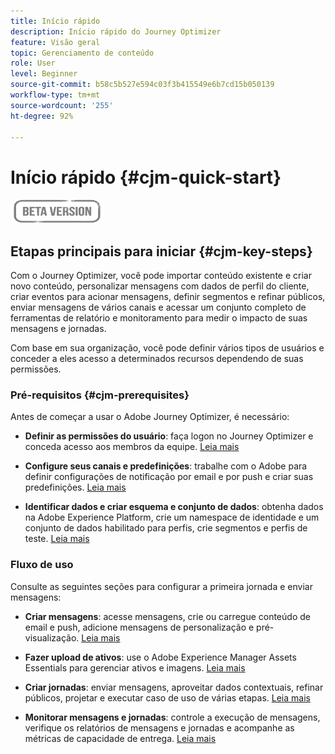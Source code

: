```yaml
---
title: Início rápido
description: Início rápido do Journey Optimizer
feature: Visão geral
topic: Gerenciamento de conteúdo
role: User
level: Beginner
source-git-commit: b58c5b527e594c03f3b415549e6b7cd15b050139
workflow-type: tm+mt
source-wordcount: '255'
ht-degree: 92%

---
```


# Início rápido {#cjm-quick-start}

![](assets/do-not-localize/badge.png)

## Etapas principais para iniciar {#cjm-key-steps}

Com o Journey Optimizer, você pode importar conteúdo existente e criar novo conteúdo, personalizar mensagens com dados de perfil do cliente, criar eventos para acionar mensagens, definir segmentos e refinar públicos, enviar mensagens de vários canais e acessar um conjunto completo de ferramentas de relatório e monitoramento para medir o impacto de suas mensagens e jornadas.

Com base em sua organização, você pode definir vários tipos de usuários e conceder a eles acesso a determinados recursos dependendo de suas permissões.

### Pré-requisitos {#cjm-prerequisites}

Antes de começar a usar o Adobe Journey Optimizer, é necessário:

* **Definir as permissões do usuário**: faça logon no Journey Optimizer e conceda acesso aos membros da equipe. [Leia mais](../using/administration/permissions.md)

* **Configure seus canais e predefinições**: trabalhe com o Adobe para definir configurações de notificação por email e por push e criar suas predefinições. [Leia mais](../using/configuration/message-presets.md)

* **Identificar dados e criar esquema e conjunto de dados**: obtenha dados na Adobe Experience Platform, crie um namespace de identidade e um conjunto de dados habilitado para perfis, crie segmentos e perfis de teste. [Leia mais](https://experienceleague.adobe.com/docs/experience-platform/ingestion/home.html?lang=pt-BR)


### Fluxo de uso

Consulte as seguintes seções para configurar a primeira jornada e enviar mensagens:

* **Criar mensagens**: acesse mensagens, crie ou carregue conteúdo de email e push, adicione mensagens de personalização e pré-visualização. [Leia mais](create-message.md)

* **Fazer upload de ativos**: use o Adobe Experience Manager Assets Essentials para gerenciar ativos e imagens. [Leia mais](assets-essentials.md)

<!--* **Define audience**: create segments, create events, manage consent and privacy. [Read more](audiences.md)-->

* **Criar jornadas**: enviar mensagens, aproveitar dados contextuais, refinar públicos, projetar e executar caso de uso de várias etapas. [Leia mais](building-journeys/journey.md)

* **Monitorar mensagens e jornadas**: controle a execução de mensagens, verifique os relatórios de mensagens e jornadas e acompanhe as métricas de capacidade de entrega. [Leia mais](message-monitoring.md)
